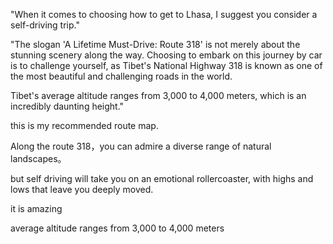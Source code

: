 
"When it comes to choosing how to get to Lhasa, I suggest you consider a self-driving trip."

"The slogan 'A Lifetime Must-Drive: Route 318' is not merely about the stunning scenery along the way. Choosing to embark on this journey by car is to challenge yourself, as Tibet's National Highway 318 is known as one of the most beautiful and challenging roads in the world.

Tibet's average altitude ranges from 3,000 to 4,000 meters, which is an incredibly daunting height."

this is my recommended route map.

Along the route 318，you  can admire a diverse range of natural landscapes。

but self driving will take you on an emotional rollercoaster, with highs and lows that leave you deeply moved.

it is amazing


average altitude ranges from 3,000 to 4,000 meters